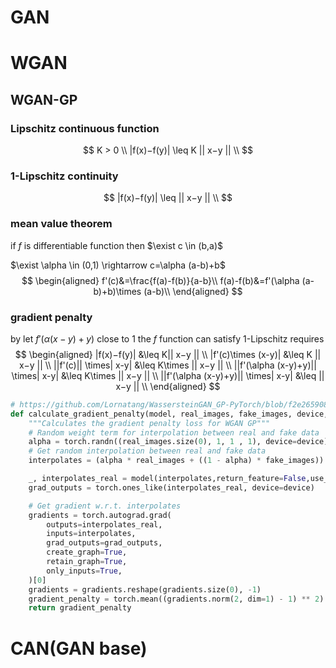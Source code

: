 # GAN

# WGAN

## WGAN-GP
### Lipschitz continuous function
$$
K > 0 \\
|f(x)−f(y)| \leq K || x−y || \\
$$
### 1-Lipschitz continuity
$$
|f(x)−f(y)| \leq || x−y || \\
$$
### mean value theorem
if $f$ is differentiable function then $\exist c \in (b,a)$ 

$\exist \alpha \in (0,1) \rightarrow c=\alpha (a-b)+b$ 
$$
\begin{aligned}
f'(c)&=\frac{f(a)-f(b)}{a-b}\\
f(a)-f(b)&=f'(\alpha (a-b)+b)\times (a-b)\\
\end{aligned}
$$

### gradient penalty
by let $f'(\alpha (x-y)+y)$ close to 1 the $f$ function can satisfy 1-Lipschitz requires
$$
\begin{aligned}
|f(x)−f(y)| &\leq K|| x−y || \\
|f'(c)\times (x-y)| &\leq K || x−y || \\
||f'(c)|| \times| x-y| &\leq K\times || x−y || \\
||f'(\alpha (x-y)+y)|| \times| x-y| &\leq K\times || x−y || \\
||f'(\alpha (x-y)+y)|| \times| x-y| &\leq || x−y || \\
\end{aligned}
$$



```py
# https://github.com/Lornatang/WassersteinGAN_GP-PyTorch/blob/f2e2659089a4fe4cb7e1c4edeb5c5b9912e9c348/wgangp_pytorch/utils.py#L39
def calculate_gradient_penalty(model, real_images, fake_images, device,use_refiner):
    """Calculates the gradient penalty loss for WGAN GP"""
    # Random weight term for interpolation between real and fake data
    alpha = torch.randn((real_images.size(0), 1, 1 , 1), device=device)
    # Get random interpolation between real and fake data
    interpolates = (alpha * real_images + ((1 - alpha) * fake_images)).requires_grad_(True)

    _, interpolates_real = model(interpolates,return_feature=False,use_refiner=use_refiner)
    grad_outputs = torch.ones_like(interpolates_real, device=device)

    # Get gradient w.r.t. interpolates
    gradients = torch.autograd.grad(
        outputs=interpolates_real,
        inputs=interpolates,
        grad_outputs=grad_outputs,
        create_graph=True,
        retain_graph=True,
        only_inputs=True,
    )[0]
    gradients = gradients.reshape(gradients.size(0), -1)
    gradient_penalty = torch.mean((gradients.norm(2, dim=1) - 1) ** 2)
    return gradient_penalty
```


# CAN(GAN base)


